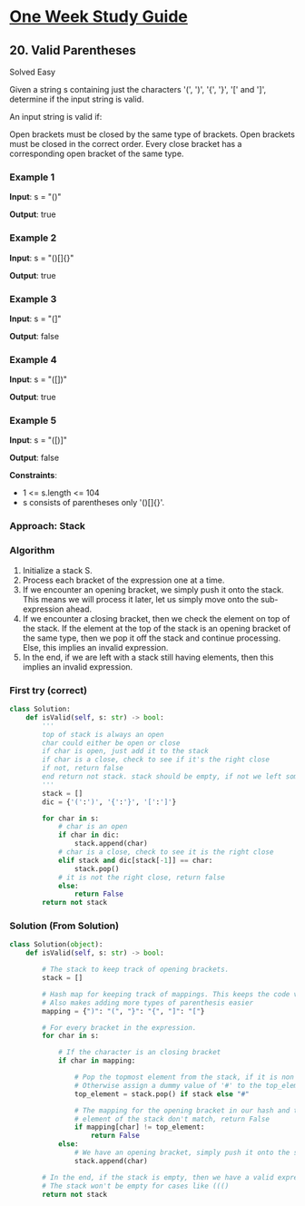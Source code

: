 # [One Week Study Guide](../readme.md)

## 20. Valid Parentheses

Solved
Easy

Given a string s containing just the characters '(', ')', '{', '}', '[' and ']', determine if the input string is valid.

An input string is valid if:

Open brackets must be closed by the same type of brackets.
Open brackets must be closed in the correct order.
Every close bracket has a corresponding open bracket of the same type.

### Example 1

**Input**: s = "()"

**Output**: true

### Example 2

**Input**: s = "()[]{}"

**Output**: true

### Example 3

**Input**: s = "(]"

**Output**: false

### Example 4

**Input**: s = "([])"

**Output**: true

### Example 5

**Input**: s = "([)]"

**Output**: false

**Constraints**:

- 1 <= s.length <= 104
- s consists of parentheses only '()[]{}'.

### Approach: Stack

### Algorithm

1. Initialize a stack S.
1. Process each bracket of the expression one at a time.
1. If we encounter an opening bracket, we simply push it onto the stack. This means we will process it later, let us simply move onto the sub-expression ahead.
1. If we encounter a closing bracket, then we check the element on top of the stack. If the element at the top of the stack is an opening bracket of the same type, then we pop it off the stack and continue processing. Else, this implies an invalid expression.
1. In the end, if we are left with a stack still having elements, then this implies an invalid expression.

### First try (correct)

```Python
class Solution:
    def isValid(self, s: str) -> bool:
        '''
        top of stack is always an open
        char could either be open or close
        if char is open, just add it to the stack
        if char is a close, check to see if it's the right close
        if not, return false
        end return not stack. stack should be empty, if not we left something on the table
        '''
        stack = []
        dic = {'(':')', '{':'}', '[':']'}

        for char in s:
            # char is an open
            if char in dic:
                stack.append(char)
            # char is a close, check to see it is the right close
            elif stack and dic[stack[-1]] == char:
                stack.pop()
            # it is not the right close, return false
            else:
                return False
        return not stack
```

### Solution (From Solution)

```Python
class Solution(object):
    def isValid(self, s: str) -> bool:

        # The stack to keep track of opening brackets.
        stack = []

        # Hash map for keeping track of mappings. This keeps the code very clean.
        # Also makes adding more types of parenthesis easier
        mapping = {")": "(", "}": "{", "]": "["}

        # For every bracket in the expression.
        for char in s:

            # If the character is an closing bracket
            if char in mapping:

                # Pop the topmost element from the stack, if it is non empty
                # Otherwise assign a dummy value of '#' to the top_element variable
                top_element = stack.pop() if stack else "#"

                # The mapping for the opening bracket in our hash and the top
                # element of the stack don't match, return False
                if mapping[char] != top_element:
                    return False
            else:
                # We have an opening bracket, simply push it onto the stack.
                stack.append(char)

        # In the end, if the stack is empty, then we have a valid expression.
        # The stack won't be empty for cases like ((()
        return not stack
```
